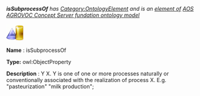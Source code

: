 ___isSubprocessOf__ 
 has
 [Category:OntologyElement](../../Category/OntologyElement "Category:OntologyElement") 
 and is an
 [element of](../../Property/ElementOf "Property:ElementOf") 
[AOS AGROVOC Concept Server fundation ontology model](../../Submissions/AOS_AGROVOC_Concept_Server_fundation_ontology_model "Submissions:AOS AGROVOC Concept Server fundation ontology model")_




  





[![ObjectProperty](../images/thumb/c/c3/ObjectProperty.gif/45px-ObjectProperty.gif)](../../Image/ObjectProperty.gif "ObjectProperty")


__Name__ 
 : isSubprocessOf
 



__Type:__ 
 owl:ObjectProperty
 



__Description__ 
 : Y <is subprocess of> X. Y is one of one or more processes naturally or conventionally associated with the realization of process X. E.g. "pasteurization" <is subprocess of> "milk production";